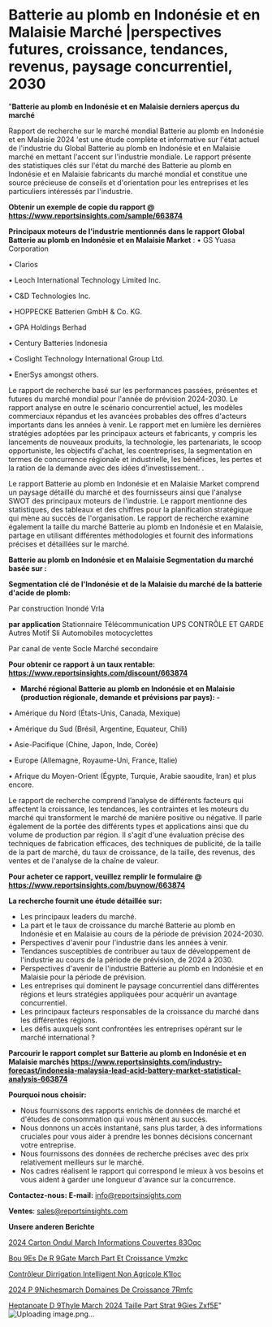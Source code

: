 # Batterie au plomb en Indonésie et en Malaisie Marché |perspectives futures, croissance, tendances, revenus, paysage concurrentiel, 2030

"<strong>Batterie au plomb en Indonésie et en Malaisie derniers aperçus du marché</strong>

Rapport de recherche sur le marché mondial Batterie au plomb en Indonésie et en Malaisie 2024 'est une étude complète et informative sur l'état actuel de l'industrie du Global Batterie au plomb en Indonésie et en Malaisie marché en mettant l'accent sur l'industrie mondiale. Le rapport présente des statistiques clés sur l'état du marché des Batterie au plomb en Indonésie et en Malaisie fabricants du marché mondial et constitue une source précieuse de conseils et d'orientation pour les entreprises et les particuliers intéressés par l'industrie.

<strong>Obtenir un exemple de copie du rapport @ <a href=https://www.reportsinsights.com/sample/663874>https://www.reportsinsights.com/sample/663874</a></strong>

<strong>Principaux moteurs de l'industrie mentionnés dans le rapport Global Batterie au plomb en Indonésie et en Malaisie Market</strong> :
• GS Yuasa Corporation

• Clarios

• Leoch International Technology Limited Inc.

• C&D Technologies Inc.

• HOPPECKE Batterien GmbH & Co. KG.

• GPA Holdings Berhad

• Century Batteries Indonesia

• Coslight Technology International Group Ltd.

• EnerSys amongst others.

Le rapport de recherche basé sur les performances passées, présentes et futures du marché mondial pour l'année de prévision 2024-2030. Le rapport analyse en outre le scénario concurrentiel actuel, les modèles commerciaux répandus et les avancées probables des offres d'acteurs importants dans les années à venir. Le rapport met en lumière les dernières stratégies adoptées par les principaux acteurs et fabricants, y compris les lancements de nouveaux produits, la technologie, les partenariats, le scoop opportuniste, les objectifs d'achat, les coentreprises, la segmentation en termes de concurrence régionale et industrielle, les bénéfices, les pertes et la ration de la demande avec des idées d'investissement. .

Le rapport Batterie au plomb en Indonésie et en Malaisie Market comprend un paysage détaillé du marché et des fournisseurs ainsi que l'analyse SWOT des principaux moteurs de l'industrie. Le rapport mentionne des statistiques, des tableaux et des chiffres pour la planification stratégique qui mène au succès de l'organisation. Le rapport de recherche examine également la taille du marché Batterie au plomb en Indonésie et en Malaisie, partage en utilisant différentes méthodologies et fournit des informations précises et détaillées sur le marché.

<strong>Batterie au plomb en Indonésie et en Malaisie Segmentation du marché basée sur :</strong>

<strong> Segmentation clé de l'Indonésie et de la Malaisie du marché de la batterie d'acide de plomb: </strong>

Par construction
Inondé
Vrla

<strong> par application </strong>
Stationnaire
Télécommunication
UPS
CONTRÔLE ET GARDE
Autres
Motif
Sli
Automobiles
motocyclettes

Par canal de vente
Socle
Marché secondaire

<strong>Pour obtenir ce rapport à un taux rentable: <a href=https://www.reportsinsights.com/discount/663874>https://www.reportsinsights.com/discount/663874</a></strong>
<ul>
  <li><strong>Marché régional Batterie au plomb en Indonésie et en Malaisie (production régionale, demande et prévisions par pays): -</strong></li>
</ul>
• Amérique du Nord (États-Unis, Canada, Mexique)

• Amérique du Sud (Brésil, Argentine, Equateur, Chili)

• Asie-Pacifique (Chine, Japon, Inde, Corée)

• Europe (Allemagne, Royaume-Uni, France, Italie)

• Afrique du Moyen-Orient (Égypte, Turquie, Arabie saoudite, Iran) et plus encore.

Le rapport de recherche comprend l’analyse de différents facteurs qui affectent la croissance, les tendances, les contraintes et les moteurs du marché qui transforment le marché de manière positive ou négative. Il parle également de la portée des différents types et applications ainsi que du volume de production par région. Il s'agit d'une évaluation précise des techniques de fabrication efficaces, des techniques de publicité, de la taille de la part de marché, du taux de croissance, de la taille, des revenus, des ventes et de l'analyse de la chaîne de valeur.

<strong>Pour acheter ce rapport, veuillez remplir le formulaire @   <a href=https://www.reportsinsights.com/buynow/663874>https://www.reportsinsights.com/buynow/663874</a></strong>

<strong>La recherche fournit une étude détaillée sur:</strong>
<ul>
  <li>Les principaux leaders du marché.</li>
  <li>La part et le taux de croissance du marché Batterie au plomb en Indonésie et en Malaisie au cours de la période de prévision 2024-2030.</li>
  <li>Perspectives d'avenir pour l'industrie dans les années à venir.</li>
  <li>Tendances susceptibles de contribuer au taux de développement de l'industrie au cours de la période de prévision, de 2024 à 2030.</li>
  <li>Perspectives d'avenir de l'industrie Batterie au plomb en Indonésie et en Malaisie pour la période de prévision.</li>
  <li>Les entreprises qui dominent le paysage concurrentiel dans différentes régions et leurs stratégies appliquées pour acquérir un avantage concurrentiel.</li>
  <li>Les principaux facteurs responsables de la croissance du marché dans les différentes régions.</li>
  <li>Les défis auxquels sont confrontées les entreprises opérant sur le marché international ?</li>
</ul>

<strong>Parcourir le rapport complet sur Batterie au plomb en Indonésie et en Malaisie marchés <a href=https://www.reportsinsights.com/industry-forecast/indonesia-malaysia-lead-acid-battery-market-statistical-analysis-663874>https://www.reportsinsights.com/industry-forecast/indonesia-malaysia-lead-acid-battery-market-statistical-analysis-663874</a></strong>

<strong>Pourquoi nous choisir:</strong>
<ul>
  <li>Nous fournissons des rapports enrichis de données de marché et d'études de consommation qui vous mènent au succès.</li>
  <li>Nous donnons un accès instantané, sans plus tarder, à des informations cruciales pour vous aider à prendre les bonnes décisions concernant votre entreprise.</li>
  <li>Nous fournissons des données de recherche précises avec des prix relativement meilleurs sur le marché.</li>
  <li>Nos cadres réalisent le rapport qui correspond le mieux à vos besoins et vous aident à garder une longueur d'avance sur la concurrence.</li>
</ul>
<strong>Contactez-nous:
</strong><strong>E-mail:</strong> <a href=mailto:info@reportsinsights.com>info@reportsinsights.com</a>

<strong>Ventes</strong>: <a href=mailto:sales@reportsinsights.com>sales@reportsinsights.com</a>

<strong>Unsere anderen Berichte</strong>

<a href=https://www.linkedin.com/pulse/2024-carton-ondul%C3%A9-march%C3%A9-informations-couvertes-83oqc/>2024 Carton Ondul March Informations Couvertes 83Oqc</a>

<a href=https://www.linkedin.com/pulse/bou%C3%A9es-de-r%C3%A9gate-march%C3%A9-part-et-croissance-vmzkc/>Bou 9Es De R 9Gate March Part Et Croissance Vmzkc</a>

<a href=https://www.linkedin.com/pulse/contrôleur-dirrigation-intelligent-non-agricole-k1ioc/>Contrôleur Dirrigation Intelligent Non Agricole K1Ioc</a>

<a href=https://www.linkedin.com/pulse/2024-p%C3%A9nichesmarch%C3%A9-domaines-de-croissance-7rmfc/>2024 P 9Nichesmarch Domaines De Croissance 7Rmfc</a>

<a href=https://www.linkedin.com/pulse/heptanoate-d%C3%A9thyle-march%C3%A9-2024-taille-part-strat%C3%A9gies-zxf5e/>Heptanoate D 9Thyle March 2024 Taille Part Strat 9Gies Zxf5E</a>"
![Uploading image.png…]()
